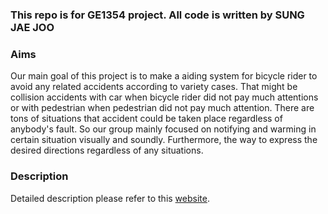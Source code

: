 ### This repo is for GE1354 project. All code is written by SUNG JAE JOO

### Aims
Our main goal of this project is to make a aiding system for bicycle rider to avoid any related accidents according to variety cases. That might be collision accidents with car when bicycle rider did not pay much attentions or with pedestrian when pedestrian did not pay much attention. There are tons of situations that accident could be taken place regardless of anybody's fault. So our group mainly focused on notifying and warming in certain situation visually and soundly. Furthermore, the way to express the desired directions regardless of any situations.

### Description
Detailed description please refer to this [website](https://www.notion.so/hohuns17/Bike-Ride-facilitating-System-gesture-recognition-motion-detection-d27e4cca6e5a4bbdbb5523711631db65).
